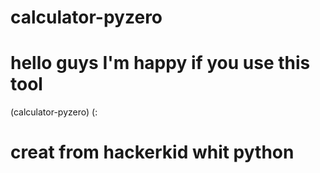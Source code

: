 # calculator-pyzero
# hello guys I'm happy if you use this tool
(calculator-pyzero)
(:
# creat from hackerkid whit python
